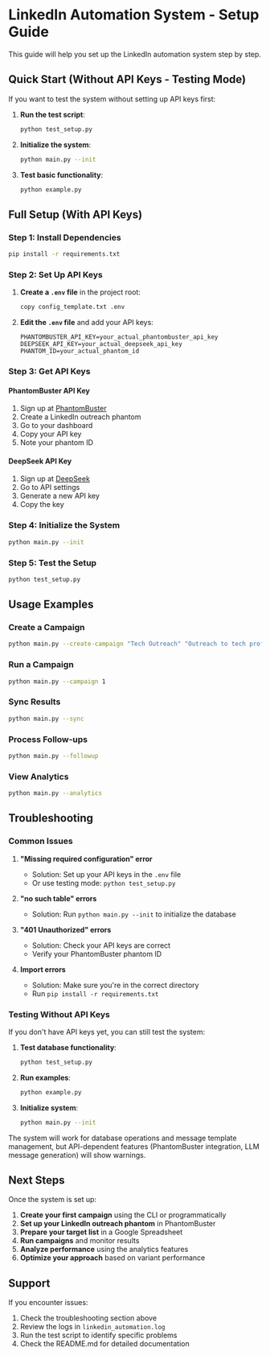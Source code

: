 # LinkedIn Automation System - Setup Guide

This guide will help you set up the LinkedIn automation system step by step.

## Quick Start (Without API Keys - Testing Mode)

If you want to test the system without setting up API keys first:

1. **Run the test script**:
   ```bash
   python test_setup.py
   ```

2. **Initialize the system**:
   ```bash
   python main.py --init
   ```

3. **Test basic functionality**:
   ```bash
   python example.py
   ```

## Full Setup (With API Keys)

### Step 1: Install Dependencies

```bash
pip install -r requirements.txt
```

### Step 2: Set Up API Keys

1. **Create a `.env` file** in the project root:
   ```bash
   copy config_template.txt .env
   ```

2. **Edit the `.env` file** and add your API keys:
   ```env
   PHANTOMBUSTER_API_KEY=your_actual_phantombuster_api_key
   DEEPSEEK_API_KEY=your_actual_deepseek_api_key
   PHANTOM_ID=your_actual_phantom_id
   ```

### Step 3: Get API Keys

#### PhantomBuster API Key
1. Sign up at [PhantomBuster](https://phantombuster.com)
2. Create a LinkedIn outreach phantom
3. Go to your dashboard
4. Copy your API key
5. Note your phantom ID

#### DeepSeek API Key
1. Sign up at [DeepSeek](https://platform.deepseek.com)
2. Go to API settings
3. Generate a new API key
4. Copy the key

### Step 4: Initialize the System

```bash
python main.py --init
```

### Step 5: Test the Setup

```bash
python test_setup.py
```

## Usage Examples

### Create a Campaign
```bash
python main.py --create-campaign "Tech Outreach" "Outreach to tech professionals" "networking" "https://docs.google.com/spreadsheets/d/your_spreadsheet_id" "Hi {first_name}, I noticed your work at {company}..."
```

### Run a Campaign
```bash
python main.py --campaign 1
```

### Sync Results
```bash
python main.py --sync
```

### Process Follow-ups
```bash
python main.py --followup
```

### View Analytics
```bash
python main.py --analytics
```

## Troubleshooting

### Common Issues

1. **"Missing required configuration" error**
   - Solution: Set up your API keys in the `.env` file
   - Or use testing mode: `python test_setup.py`

2. **"no such table" errors**
   - Solution: Run `python main.py --init` to initialize the database

3. **"401 Unauthorized" errors**
   - Solution: Check your API keys are correct
   - Verify your PhantomBuster phantom ID

4. **Import errors**
   - Solution: Make sure you're in the correct directory
   - Run `pip install -r requirements.txt`

### Testing Without API Keys

If you don't have API keys yet, you can still test the system:

1. **Test database functionality**:
   ```bash
   python test_setup.py
   ```

2. **Run examples**:
   ```bash
   python example.py
   ```

3. **Initialize system**:
   ```bash
   python main.py --init
   ```

The system will work for database operations and message template management, but API-dependent features (PhantomBuster integration, LLM message generation) will show warnings.

## Next Steps

Once the system is set up:

1. **Create your first campaign** using the CLI or programmatically
2. **Set up your LinkedIn outreach phantom** in PhantomBuster
3. **Prepare your target list** in a Google Spreadsheet
4. **Run campaigns** and monitor results
5. **Analyze performance** using the analytics features
6. **Optimize your approach** based on variant performance

## Support

If you encounter issues:

1. Check the troubleshooting section above
2. Review the logs in `linkedin_automation.log`
3. Run the test script to identify specific problems
4. Check the README.md for detailed documentation 